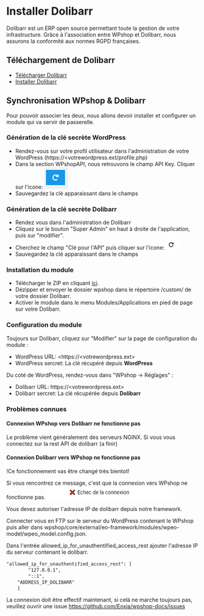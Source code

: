 # Installer Dolibarr

Dolibarr est un ERP open source permettant toute la gestion de votre infrastructure. Grâce à l'association entre WPshop et Dolibarr, nous assurons la conformité aux normes RGPD françaises.

## Téléchargement de Dolibarr

* [Télécharger Dolibarr](https://www.dolibarr.fr/telechargements)
* [Installer Dolibarr](https://wiki.dolibarr.org/index.php/Installation_-_Mise_%C3%A0_jour)

## Synchronisation WPshop & Dolibarr

Pour pouvoir associer les deux, nous allons devoir installer et configurer un module qui va servir de passerelle.

### Génération de la clé secrète WordPress

* Rendez-vous sur votre profil utilisateur dans l'administration de votre WordPress (https://<votrewordpress.ext/profile.php)
* Dans la section WPshopAPI, nous retrouvons le champ API Key. Cliquer sur l'icone: ![](https://github.com/Eoxia/wpshop-docs/blob/master/images/generate-api-key.PNG)
* Sauvegardez la clé apparaissant dans le champs

### Génération de la clé secrète Dolibarr

* Rendez vous dans l'administration de Dolibarr
* Cliquez sur le bouton "Super Admin" en haut à droite de l'application, puis sur "modifier".
* Cherchez le champ "Clé pour l'API" puis cliquer sur l'icone: ![](https://github.com/Eoxia/wpshop-docs/blob/master/images/generate-api-key-doli.PNG)
* Sauvegardez la clé apparaissant dans le champs

### Installation du module

* Télécharger le ZIP en cliquant [ici](https://github.com/Eoxia/doli-wpshop/archive/master.zip).
* Dézipper et envoyer le dossier wpshop dans le répertoire /custom/ de votre dossier Dolibarr.
* Activer le module dans le menu Modules/Applications en pied de page sur votre Dolibarr.

### Configuration du module

Toujours sur Dolibarr, cliquez sur "Modifier" sur la page de configuration du module :

* WordPress URL: <https://<votrewordpress.ext>
* WordPress sercret: La clé récupéré depuis **WordPress**

Du coté de WordPress, rendez-vous dans "WPshop -> Réglages" :

* Dolibarr URL: https://<votrewordpress.ext>
* Dolibarr sercret: La clé récupérée depuis **Dolibarr**

### Problèmes connues

#### Connexion WPshop vers Dolibarr ne fonctionne pas

Le problème vient généralement des serveurs NGINX.
Si vous vous connectez sur la rest API de dolibarr (a finir)

#### Connexion Dolibarr vers WPshop ne fonctionne pas

!Ce fonctionnement vas être changé très bientot!

Si vous rencontrez ce message, c'est que la connexion vers WPshop ne fonctionne pas.
![Connexion dolibarr échouée](https://github.com/Eoxia/wpshop-docs/blob/master/images/dolibarrconnexionfailed.png?raw=true)

Vous devez autoriser l'adresse IP de dolibarr depuis notre framework.

Connecter vous en FTP sur le serveur du WordPress contenant le WPshop puis aller dans wpshop/core/external/eo-framework/modules/wpeo-model/wpeo_model.config.json.

Dans l'entrée allowed_ip_for_unauthentified_access_rest ajouter l'adresse IP du serveur contenant le dolibarr.

```
"allowed_ip_for_unauthentified_access_rest": [
		"127.0.0.1",
		"::1",
    "ADDRESS_IP_DOLIBARR"
	]
```
  
  La connexion doit être effectif maintenant, si celà ne marche toujours pas, veuillez ouvrir une issue https://github.com/Eoxia/wpshop-docs/issues

